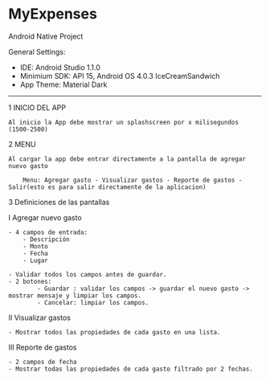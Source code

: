 # MyExpenses
Android Native Project

General Settings:

- IDE: Android Studio 1.1.0
- Minimium SDK: API 15, Android OS 4.0.3 IceCreamSandwich
- App Theme: Material Dark 


***********************************************************
 
 1 INICIO DEL APP

	Al inicio la App debe mostrar un splashscreen por x milisegundos (1500-2500)

2 MENU

	Al cargar la app debe entrar directamente a la pantalla de agregar nuevo gasto

		Menu: Agregar gasto - Visualizar gastos - Reporte de gastos - Salir(esto es para salir directamente de la aplicacion)

3 Definiciones de las pantallas

I Agregar nuevo gasto
						
	- 4 campos de entrada: 
		- Descripción
		- Monto
		- Fecha
		- Lugar

	- Validar todos los campos antes de guardar.
	- 2 botones: 
			- Guardar : validar los campos -> guardar el nuevo gasto -> mostrar mensaje y limpiar los campos.
			- Cancelar: limpiar los campos.

II Visualizar gastos

	- Mostrar todos las propiedades de cada gasto en una lista.

III Reporte de gastos

	- 2 campos de fecha
	- Mostrar todas las propiedades de cada gasto filtrado por 2 fechas.




